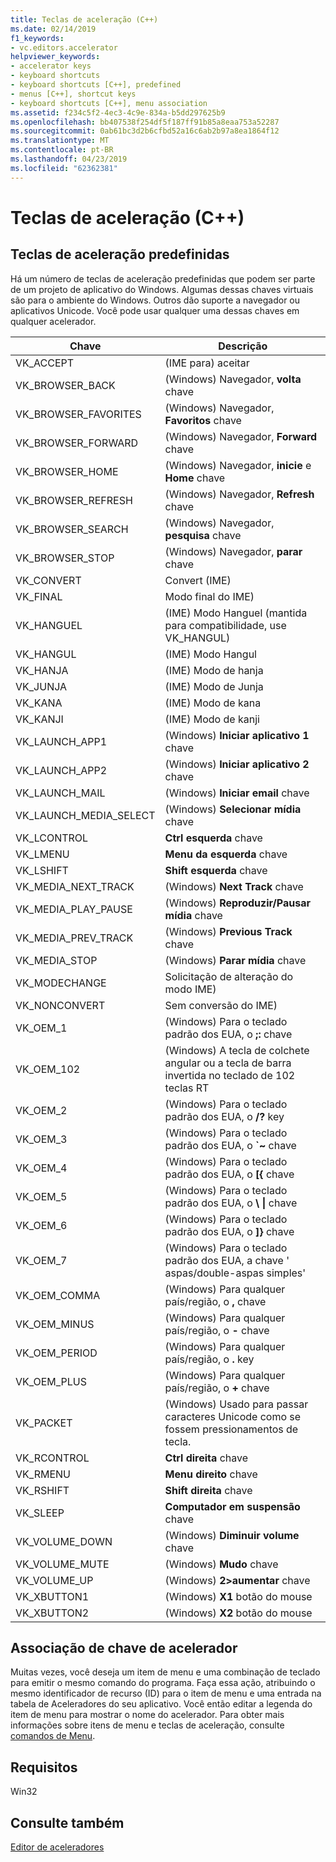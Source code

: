 ```yaml
---
title: Teclas de aceleração (C++)
ms.date: 02/14/2019
f1_keywords:
- vc.editors.accelerator
helpviewer_keywords:
- accelerator keys
- keyboard shortcuts
- keyboard shortcuts [C++], predefined
- menus [C++], shortcut keys
- keyboard shortcuts [C++], menu association
ms.assetid: f234c5f2-4ec3-4c9e-834a-b5dd297625b9
ms.openlocfilehash: bb407538f254df5f187ff91b85a8eaa753a52287
ms.sourcegitcommit: 0ab61bc3d2b6cfbd52a16c6ab2b97a8ea1864f12
ms.translationtype: MT
ms.contentlocale: pt-BR
ms.lasthandoff: 04/23/2019
ms.locfileid: "62362381"
---
```

# <a name="accelerator-keys-c"></a>Teclas de aceleração (C++)

## <a name="predefined-accelerator-keys"></a>Teclas de aceleração predefinidas

Há um número de teclas de aceleração predefinidas que podem ser parte de um projeto de aplicativo do Windows. Algumas dessas chaves virtuais são para o ambiente do Windows. Outros dão suporte a navegador ou aplicativos Unicode. Você pode usar qualquer uma dessas chaves em qualquer acelerador.

|Chave|Descrição|
|---------|-----------------|
|VK_ACCEPT|(IME para) aceitar|
|VK_BROWSER_BACK|(Windows) Navegador, **volta** chave|
|VK_BROWSER_FAVORITES|(Windows) Navegador, **Favoritos** chave|
|VK_BROWSER_FORWARD|(Windows) Navegador, **Forward** chave|
|VK_BROWSER_HOME|(Windows) Navegador, **inicie** e **Home** chave|
|VK_BROWSER_REFRESH|(Windows) Navegador, **Refresh** chave|
|VK_BROWSER_SEARCH|(Windows) Navegador, **pesquisa** chave|
|VK_BROWSER_STOP|(Windows) Navegador, **parar** chave|
|VK_CONVERT|Convert (IME)|
|VK_FINAL|Modo final do IME)|
|VK_HANGUEL|(IME) Modo Hanguel (mantida para compatibilidade, use VK_HANGUL)|
|VK_HANGUL|(IME) Modo Hangul|
|VK_HANJA|(IME) Modo de hanja|
|VK_JUNJA|(IME) Modo de Junja|
|VK_KANA|(IME) Modo de kana|
|VK_KANJI|(IME) Modo de kanji|
|VK_LAUNCH_APP1|(Windows) **Iniciar aplicativo 1** chave|
|VK_LAUNCH_APP2|(Windows) **Iniciar aplicativo 2** chave|
|VK_LAUNCH_MAIL|(Windows) **Iniciar email** chave|
|VK_LAUNCH_MEDIA_SELECT|(Windows) **Selecionar mídia** chave|
|VK_LCONTROL|**Ctrl esquerda** chave|
|VK_LMENU|**Menu da esquerda** chave|
|VK_LSHIFT|**Shift esquerda** chave|
|VK_MEDIA_NEXT_TRACK|(Windows) **Next Track** chave|
|VK_MEDIA_PLAY_PAUSE|(Windows) **Reproduzir/Pausar mídia** chave|
|VK_MEDIA_PREV_TRACK|(Windows) **Previous Track** chave|
|VK_MEDIA_STOP|(Windows) **Parar mídia** chave|
|VK_MODECHANGE|Solicitação de alteração do modo IME)|
|VK_NONCONVERT|Sem conversão do IME)|
|VK_OEM_1|(Windows) Para o teclado padrão dos EUA, o **;:** chave|
|VK_OEM_102|(Windows) A tecla de colchete angular ou a tecla de barra invertida no teclado de 102 teclas RT|
|VK_OEM_2|(Windows) Para o teclado padrão dos EUA, o **/?** key|
|VK_OEM_3|(Windows) Para o teclado padrão dos EUA, o **`~** chave|
|VK_OEM_4|(Windows) Para o teclado padrão dos EUA, o **[{** chave|
|VK_OEM_5|(Windows) Para o teclado padrão dos EUA, o **\\ &#124;** chave|
|VK_OEM_6|(Windows) Para o teclado padrão dos EUA, o **]}** chave|
|VK_OEM_7|(Windows) Para o teclado padrão dos EUA, a chave ' aspas/double-aspas simples'|
|VK_OEM_COMMA|(Windows) Para qualquer país/região, o **,** chave|
|VK_OEM_MINUS|(Windows) Para qualquer país/região, o **-** chave|
|VK_OEM_PERIOD|(Windows) Para qualquer país/região, o **.** key|
|VK_OEM_PLUS|(Windows) Para qualquer país/região, o **+** chave|
|VK_PACKET|(Windows) Usado para passar caracteres Unicode como se fossem pressionamentos de tecla.|
|VK_RCONTROL|**Ctrl direita** chave|
|VK_RMENU|**Menu direito** chave|
|VK_RSHIFT|**Shift direita** chave|
|VK_SLEEP|**Computador em suspensão** chave|
|VK_VOLUME_DOWN|(Windows) **Diminuir volume** chave|
|VK_VOLUME_MUTE|(Windows) **Mudo** chave|
|VK_VOLUME_UP|(Windows) **2&gt;aumentar** chave|
|VK_XBUTTON1|(Windows) **X1** botão do mouse|
|VK_XBUTTON2|(Windows) **X2** botão do mouse|

## <a name="accelerator-key-association"></a>Associação de chave de acelerador

Muitas vezes, você deseja um item de menu e uma combinação de teclado para emitir o mesmo comando do programa. Faça essa ação, atribuindo o mesmo identificador de recurso (ID) para o item de menu e uma entrada na tabela de Aceleradores do seu aplicativo. Você então editar a legenda do item de menu para mostrar o nome do acelerador. Para obter mais informações sobre itens de menu e teclas de aceleração, consulte [comandos de Menu](../windows/associating-a-menu-command-with-an-accelerator-key.md).

## <a name="requirements"></a>Requisitos

Win32

## <a name="see-also"></a>Consulte também

[Editor de aceleradores](../windows/accelerator-editor.md)<br/>